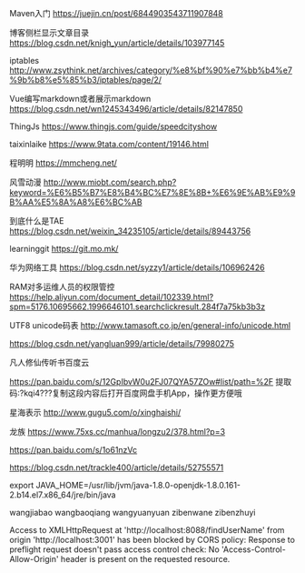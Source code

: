 


Maven入门
https://juejin.cn/post/6844903543711907848


博客侧栏显示文章目录
https://blog.csdn.net/knigh_yun/article/details/103977145




iptables
http://www.zsythink.net/archives/category/%e8%bf%90%e7%bb%b4%e7%9b%b8%e5%85%b3/iptables/page/2/

Vue编写markdown或者展示markdown
https://blog.csdn.net/wn1245343496/article/details/82147850

ThingJs
https://www.thingjs.com/guide/speedcityshow

taixinlaike
https://www.9tata.com/content/19146.html

程明明
https://mmcheng.net/



风雪动漫
http://www.miobt.com/search.php?keyword=%E6%B5%B7%E8%B4%BC%E7%8E%8B+%E6%9E%AB%E9%9B%AA%E5%8A%A8%E6%BC%AB

到底什么是TAE
https://blog.csdn.net/weixin_34235105/article/details/89443756

learninggit
https://git.mo.mk/

华为网络工具
https://blog.csdn.net/syzzy1/article/details/106962426

RAM对多运维人员的权限管控
https://help.aliyun.com/document_detail/102339.html?spm=5176.10695662.1996646101.searchclickresult.284f7a75kb3b3z


UTF8
unicode码表
http://www.tamasoft.co.jp/en/general-info/unicode.html


https://blog.csdn.net/yangluan999/article/details/79980275

凡人修仙传听书百度云

https://pan.baidu.com/s/12GpIbvW0u2FJ07QYA57ZOw#list/path=%2F
提取码:?kqi4???复制这段内容后打开百度网盘手机App，操作更方便哦

星海表示
http://www.gugu5.com/o/xinghaishi/

龙族
https://www.75xs.cc/manhua/longzu2/378.html?p=3

https://pan.baidu.com/s/1o61nzVc

https://blog.csdn.net/trackle400/article/details/52755571

export JAVA_HOME=/usr/lib/jvm/java-1.8.0-openjdk-1.8.0.161-2.b14.el7.x86_64/jre/bin/java


wangjiabao
wangbaoqiang
wangyuanyuan
zibenwane
zibenzhuyi


Access to XMLHttpRequest at 'http://localhost:8088/findUserName' from origin 'http://localhost:3001' has been blocked by CORS policy: Response to preflight request doesn't pass access control check: No 'Access-Control-Allow-Origin' header is present on the requested resource.
